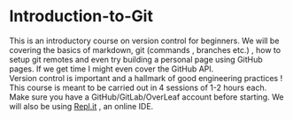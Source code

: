 # Introduction-to-Git<br>
This is an introductory course on version control for beginners. We will be covering the basics of markdown, git (commands , branches etc.) , how to setup git remotes and even try building a personal page using GitHub pages. If we get time I might even cover the GitHub API.<br>
Version control is important and a hallmark of good engineering practices ! <br>
This course is meant to be carried out in 4 sessions of 1-2 hours each. Make sure you have a GitHub/GitLab/OverLeaf account before starting. We will also be using [Repl.it](https://repl.it/~) , an online IDE.<br>

